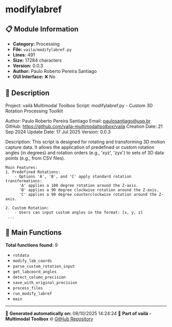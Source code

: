 # modifylabref

## 📋 Module Information

- **Category:** Processing
- **File:** `vaila/modifylabref.py`
- **Lines:** 491
- **Size:** 17284 characters
- **Version:** 0.0.3
- **Author:** Paulo Roberto Pereira Santiago
- **GUI Interface:** ❌ No

## 📖 Description


Project: vailá Multimodal Toolbox
Script: modifylabref.py - Custom 3D Rotation Processing Toolkit

Author: Paulo Roberto Pereira Santiago
Email: paulosantiago@usp.br
GitHub: https://github.com/vaila-multimodaltoolbox/vaila
Creation Date: 21 Sep 2024
Update Date: 17 Jul 2025
Version: 0.0.3

Description:
    This script is designed for rotating and transforming 3D motion capture data.
    It allows the application of predefined or custom rotation angles (in degrees) and
    rotation orders (e.g., 'xyz', 'zyx') to sets of 3D data points (e.g., from CSV files).

    Main Features:
    1. Predefined Rotations:
        - Options 'A', 'B', and 'C' apply standard rotation transformations:
          'A' applies a 180 degree rotation around the Z-axis.
          'B' applies a 90 degree clockwise rotation around the Z-axis.
          'C' applies a 90 degree counterclockwise rotation around the Z-axis.

    2. Custom Rotation:
        - Users can input custom angles in the format: [x, y, z]
     ...

## 🔧 Main Functions

**Total functions found:** 9

- `rotdata`
- `modify_lab_coords`
- `parse_custom_rotation_input`
- `get_labcoord_angles`
- `detect_column_precision`
- `save_with_original_precision`
- `process_files`
- `run_modify_labref`
- `main`




---

📅 **Generated automatically on:** 08/10/2025 14:24:24
🔗 **Part of vailá - Multimodal Toolbox**
🌐 [GitHub Repository](https://github.com/vaila-multimodaltoolbox/vaila)
